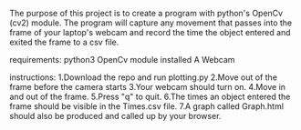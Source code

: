 The purpose of this project is to create a program with python's OpenCv (cv2) module.  The program will capture any movement that passes into the frame of your laptop's webcam and record the time the object entered and exited the frame to a csv file.

requirements:
python3
OpenCv module installed
A Webcam

instructions:
1.Download the repo and run plotting.py
2.Move out of the frame before the camera starts
3.Your webcam should turn on.
4.Move in and out of the frame.
5.Press "q" to quit.
6.The times an object entered the frame should be visible in the Times.csv file.
7.A graph called Graph.html should also be produced and called up by your browser.
